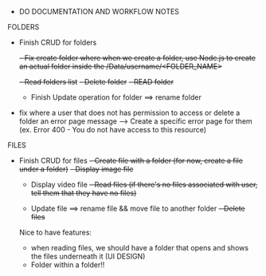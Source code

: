 - DO DOCUMENTATION AND WORKFLOW NOTES

FOLDERS

- Finish CRUD for folders

  ~~- Fix create folder where when we create a folder, use Node.js to create an actual folder inside the /Data/username/<FOLDER_NAME>~~

  ~~- Read folders list~~
  ~~- Delete folder~~
  ~~- READ folder~~

  - Finish Update operation for folder ==> rename folder

- fix where a user that does not has permission to access or delete a folder an error page message
  --> Create a specific error page for them (ex. Error 400 - You do not have access to this resource)

FILES

- Finish CRUD for files
  ~~- Create file with a folder (for now, create a file under a folder)~~
  ~~- Display image file~~

  - Display video file
    ~~- Read files (if there's no files associated with user, tell them that they have no files)~~

  - Update file ==> rename file && move file to another folder
    ~~- Delete files~~

  Nice to have features:

  - when reading files, we should have a folder that opens and shows the files underneath it (UI DESIGN)
  - Folder within a folder!!
